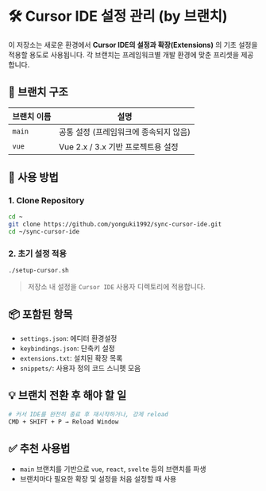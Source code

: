 # 🛠 Cursor IDE 설정 관리 (by 브랜치)

이 저장소는 새로운 환경에서 **Cursor IDE의 설정과 확장(Extensions)** 의 기초 설정을 적용할 용도로 사용됩니다. 각 브랜치는 프레임워크별 개발 환경에 맞춘 프리셋을 제공합니다.

## 📂 브랜치 구조

| 브랜치 이름    | 설명                        |
| --------- | ------------------------- |
| `main`    | 공통 설정 (프레임워크에 종속되지 않음)    |
| `vue`     | Vue 2.x / 3.x 기반 프로젝트용 설정 |

## 🔁 사용 방법

### 1. Clone Repository

```bash
cd ~
git clone https://github.com/yonguki1992/sync-cursor-ide.git
cd ~/sync-cursor-ide
```

### 2. 초기 설정 적용

```bash
./setup-cursor.sh
```

> 저장소 내 설정을 `Cursor IDE` 사용자 디렉토리에 적용합니다.


## 📦 포함된 항목

- `settings.json`: 에디터 환경설정
- `keybindings.json`: 단축키 설정
- `extensions.txt`: 설치된 확장 목록
- `snippets/`: 사용자 정의 코드 스니펫 모음

## 💡 브랜치 전환 후 해야 할 일

```bash
# 커서 IDE를 완전히 종료 후 재시작하거나, 강제 reload
CMD + SHIFT + P → Reload Window
```

## ✅ 추천 사용법

- `main` 브랜치를 기반으로 `vue`, `react`, `svelte` 등의 브랜치를 파생
- 브랜치마다 필요한 확장 및 설정을 처음 설정할 때 사용
